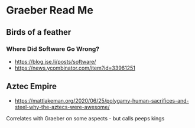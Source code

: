# Graeber Read Me


## Birds of a feather

### Where Did Software Go Wrong?
* https://blog.jse.li/posts/software/
* https://news.ycombinator.com/item?id=33961251

## Aztec Empire

* https://mattlakeman.org/2020/06/25/polygamy-human-sacrifices-and-steel-why-the-aztecs-were-awesome/

Correlates with Graeber on some aspects - but calls peeps kings


